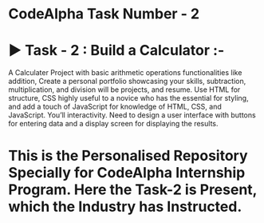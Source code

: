 # CodeAlpha Task Number - 2
# ▶︎ Task - 2 : Build a Calculator :- 
A Calculater Project with basic arithmetic
operations functionalities like addition,
Create a personal portfolio showcasing your skills,
subtraction, multiplication, and division will be
projects, and resume. Use HTML for structure, CSS
highly useful to a novice who has the essential
for styling, and add a touch of JavaScript for
knowledge of HTML, CSS, and JavaScript. You’ll
interactivity.
Need to design a user interface with buttons for
entering data and a display screen for
displaying the results.


# This is the Personalised Repository Specially for CodeAlpha Internship Program. Here the Task-2 is Present, which the Industry has Instructed.
